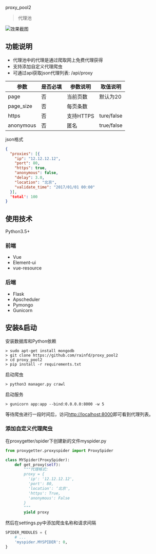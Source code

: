 proxy_pool2

> 代理池

![效果截图](https://github.com/rainfd/proxy_pool2/screenshoot/index.png)

## 功能说明

- 代理池中的代理是通过爬取网上免费代理获得
- 支持添加自定义代理爬虫
- 可通过api获取json代理列表: /api/proxy

| 参数        | 是否必填 | 参数说明    | 取值说明       |
| --------- | ---- | ------- | ---------- |
| page      | 否    | 当前页数    | 默认为20      |
| page_size | 否    | 每页条数    |            |
| https     | 否    | 支持HTTPS | ture/false |
| anonymous | 否    | 匿名      | true/false |

json格式

```json
{
  "proxies": [{
    "ip": "12.12.12.12",
    "port": 80,
    "https": true,
    "anonymous": false,
    "delay": 3.0,
    "location": "北京",
    "validate_time": "2017/01/01 00:00"
  }],
  'total': 100
}
```



## 使用技术

Python3.5+

### 前端

- Vue
- Element-ui
- vue-resource

### 后端

- Flask
- Apscheduler
- Pymongo
- Gunicorn

## 安装&启动

安装数据库和Python依赖

```shell
> sudo apt-get install mongodb
> git clone https://github.com/rainfd/proxy_pool2
> cd proxy_pool2
> pip install -r requirements.txt
```

启动爬虫

```
> python3 manager.py crawl
```

启动服务

```
> gunicorn app:app --bind:0.0.0.0:8000 -w 5
```

等待爬虫进行一段时间后，访问[http://localhost:8000](http://localhost:8000)即可看到代理列表。

### 添加自定义代理爬虫

 在proxygetter/spider下创建新的文件myspider.py

```python
from proxygetter.proxyspider import ProxySpider

class MYSpider(ProxySpider):
    def get_proxy(self):
        """代理格式:
        proxy = {
          'ip': '12.12.12.12',
          'port': 80,
          'location': ‘北京',
          'https': True,
          'anonymous': False
        }
        """
        yield proxy
```

然后在settings.py中添加爬虫名称和请求间隔

```python
SPIDER_MODULES = {
    # ...
    'myspider.MYSPIDER': 0,
}
```


